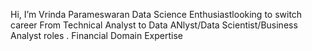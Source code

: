 Hi, I’m Vrinda Parameswaran
Data Science Enthusiastlooking to switch career From Technical Analyst to Data ANlyst/Data Scientist/Business Analyst roles .
Financial Domain Expertise

